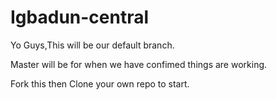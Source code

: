 # Igbadun-central


Yo Guys,This will be our default branch.


Master will be for when we have confimed things are working.



Fork this then Clone your own repo to start.

